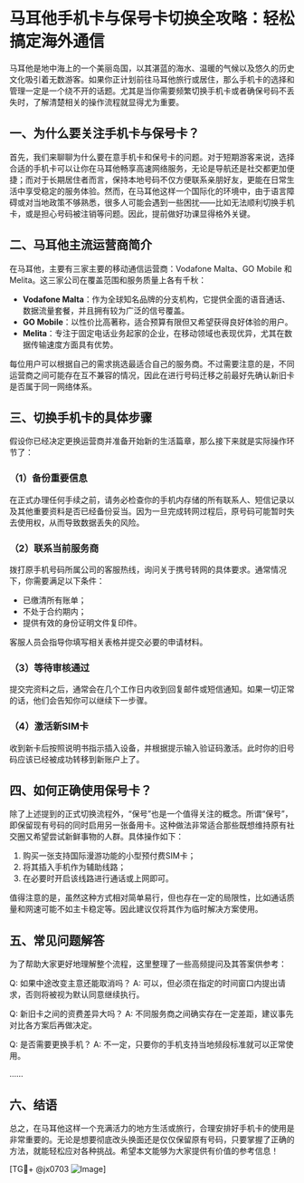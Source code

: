 # 马耳他手机卡与保号卡切换全攻略：轻松搞定海外通信

马耳他是地中海上的一个美丽岛国，以其湛蓝的海水、温暖的气候以及悠久的历史文化吸引着无数游客。如果你正计划前往马耳他旅行或居住，那么手机卡的选择和管理一定是一个绕不开的话题。尤其是当你需要频繁切换手机卡或者确保号码不丢失时，了解清楚相关的操作流程就显得尤为重要。

## 一、为什么要关注手机卡与保号卡？

首先，我们来聊聊为什么要在意手机卡和保号卡的问题。对于短期游客来说，选择合适的手机卡可以让你在马耳他畅享高速网络服务，无论是导航还是社交都更加便捷；而对于长期居住者而言，保持本地号码不仅方便联系亲朋好友，更能在日常生活中享受稳定的服务体验。然而，在马耳他这样一个国际化的环境中，由于语言障碍或对当地政策不够熟悉，很多人可能会遇到一些困扰——比如无法顺利切换手机卡，或是担心号码被注销等问题。因此，提前做好功课显得格外关键。

## 二、马耳他主流运营商简介

在马耳他，主要有三家主要的移动通信运营商：Vodafone Malta、GO Mobile 和 Melita。这三家公司在覆盖范围和服务质量上各有千秋：

- **Vodafone Malta**：作为全球知名品牌的分支机构，它提供全面的语音通话、数据流量套餐，并且拥有较为广泛的信号覆盖。
- **GO Mobile**：以性价比高著称，适合预算有限但又希望获得良好体验的用户。
- **Melita**：专注于固定电话业务起家的企业，在移动领域也表现优异，尤其在数据传输速度方面具有优势。

每位用户可以根据自己的需求挑选最适合自己的服务商。不过需要注意的是，不同运营商之间可能存在互不兼容的情况，因此在进行号码迁移之前最好先确认新旧卡是否属于同一网络体系。

## 三、切换手机卡的具体步骤

假设你已经决定更换运营商并准备开始新的生活篇章，那么接下来就是实际操作环节了：

### （1）备份重要信息

在正式办理任何手续之前，请务必检查你的手机内存储的所有联系人、短信记录以及其他重要资料是否已经备份妥当。因为一旦完成转网过程后，原号码可能暂时失去使用权，从而导致数据丢失的风险。

### （2）联系当前服务商

拨打原手机号码所属公司的客服热线，询问关于携号转网的具体要求。通常情况下，你需要满足以下条件：
- 已缴清所有账单；
- 不处于合约期内；
- 提供有效的身份证明文件复印件。

客服人员会指导你填写相关表格并提交必要的申请材料。

### （3）等待审核通过

提交完资料之后，通常会在几个工作日内收到回复邮件或短信通知。如果一切正常的话，他们会告知你可以继续下一步骤。

### （4）激活新SIM卡

收到新卡后按照说明书指示插入设备，并根据提示输入验证码激活。此时你的旧号码应该已经被成功转移到新账户上了。

## 四、如何正确使用保号卡？

除了上述提到的正式切换流程外，“保号”也是一个值得关注的概念。所谓“保号”，即保留现有号码的同时启用另一张备用卡。这种做法非常适合那些既想维持原有社交圈又希望尝试新鲜事物的人群。具体操作如下：

1. 购买一张支持国际漫游功能的小型预付费SIM卡；
2. 将其插入手机作为辅助线路；
3. 在必要时开启该线路进行通话或上网即可。

值得注意的是，虽然这种方式相对简单易行，但也存在一定的局限性，比如通话质量和网速可能不如主卡稳定等。因此建议仅将其作为临时解决方案使用。

## 五、常见问题解答

为了帮助大家更好地理解整个流程，这里整理了一些高频提问及其答案供参考：

Q: 如果中途改变主意还能取消吗？
A: 可以，但必须在指定的时间窗口内提出请求，否则将被视为默认同意继续执行。

Q: 新旧卡之间的资费差异大吗？
A: 不同服务商之间确实存在一定差距，建议事先对比各方案后再做决定。

Q: 是否需要更换手机？
A: 不一定，只要你的手机支持当地频段标准就可以正常使用。

……

## 六、结语

总之，在马耳他这样一个充满活力的地方生活或旅行，合理安排好手机卡的使用是非常重要的。无论是想要彻底改头换面还是仅仅保留原有号码，只要掌握了正确的方法，就能轻松应对各种挑战。希望本文能够为大家提供有价值的参考信息！

[TG💪+ @jx0703 ![Image](https://github.com/user-attachments/assets/dbca1d08-cadb-493c-b0ec-ad6f7a83f270)]